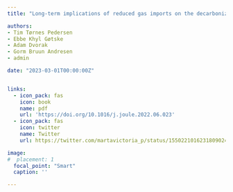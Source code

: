 ```yaml
---
title: "Long-term implications of reduced gas imports on the decarbonization of the European energy system"

authors:
- Tim Tørnes Pedersen
- Ebbe Khyl Gøtske
- Adam Dvorak
- Gorm Bruun Andresen
- admin

date: "2023-03-01T00:00:00Z"


links:
  - icon_pack: fas
    icon: book
    name: pdf
    url: 'https://doi.org/10.1016/j.joule.2022.06.023'
  - icon_pack: fas
    icon: twitter
    name: Twitter
    url: https://twitter.com/martavictoria_p/status/1550221016231809024

image:
#  placement: 1  
  focal_point: "Smart"
  caption: ''

---
```



